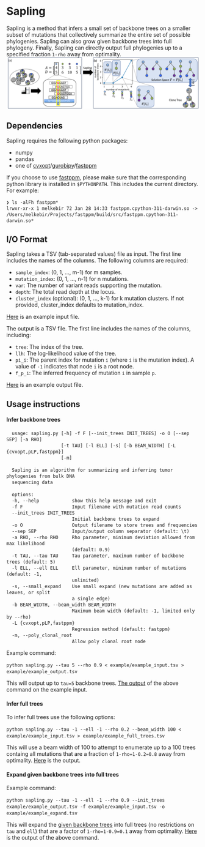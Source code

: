# Sapling

Sapling is a method that infers a small set of backbone trees on a smaller subset of mutations that collectively summarize the entire set of possible phylogenies.
Sapling can also grow given backbone trees into full phylogeny. Finally, Sapling can directly output full phylogenies up to a specified fraction `1-rho` away from optimality.
![fig1](Figure1.png)

## Dependencies

Sapling requires the following python packages:
* numpy
* pandas
* one of [cvxopt](https://cvxopt.org)/[gurobipy](https://pypi.org/project/gurobipy/)/[fastppm](https://github.com/elkebir-group/fastppm)

If you choose to use [fastppm](https://github.com/elkebir-group/fastppm), please make sure that the corresponding python library is installed in `$PYTHONPATH`. This includes the current directory. For example:

```
❯ ls -alFh fastppm*
lrwxr-xr-x 1 melkebir 72 Jan 28 14:33 fastppm.cpython-311-darwin.so -> /Users/melkebir/Projects/fastppm/build/src/fastppm.cpython-311-darwin.so*
```


## I/O Format

Sapling takes a TSV (tab-separated values) file as input.
The first line includes the names of the columns. The following columns are required:

- `sample_index`: (0, 1, ..., m-1) for m samples.
- `mutation_index`: (0, 1, ..., n-1) for n mutations.
- `var`: The number of variant reads supporting the mutation.
- `depth`: The total read depth at the locus.
- `cluster_index` (optional): (0, 1, ..., k-1) for k mutation clusters. If not provided, cluster_index defaults to mutation_index.

[Here](example/example_input.tsv) is an example input file. 

The output is a TSV file.
The first line includes the names of the columns, including:

- `tree`: The index of the tree.
- `llh`: The log-likelihood value of the tree.
- `pi_i`: The parent index for mutation `i` (where `i` is the mutation index). A value of `-1` indicates that node `i` is a root node.
- `f_p_i`: The inferred frequency of mutation `i` in sample `p`.

[Here](example/example_output.tsv) is an example output file. 

## Usage instructions

#### Infer backbone trees

      usage: sapling.py [-h] -f F [--init_trees INIT_TREES] -o O [--sep SEP] [-a RHO]
                        [-t TAU] [-l ELL] [-s] [-b BEAM_WIDTH] [-L {cvxopt,pLP,fastppm}]
                        [-m]

      Sapling is an algorithm for summarizing and inferring tumor phylogenies from bulk DNA
      sequencing data

      options:
      -h, --help            show this help message and exit
      -f F                  Input filename with mutation read counts
      --init_trees INIT_TREES
                            Initial backbone trees to expand
      -o O                  Output filename to store trees and frequencies
      --sep SEP             Input/output column separator (default: \t)
      -a RHO, --rho RHO     Rho parameter, minimum deviation allowed from max likelihood
                            (default: 0.9)
      -t TAU, --tau TAU     Tau parameter, maximum number of backbone trees (default: 5)
      -l ELL, --ell ELL     Ell parameter, minimum number of mutations (default: -1,
                            unlimited)
      -s, --small_expand    Use small expand (new mutations are added as leaves, or split
                            a single edge)
      -b BEAM_WIDTH, --beam_width BEAM_WIDTH
                            Maximum beam width (default: -1, limited only by --rho)
      -L {cvxopt,pLP,fastppm}
                            Regression method (default: fastppm)
      -m, --poly_clonal_root
                            Allow poly clonal root node

Example command:

`python sapling.py --tau 5 --rho 0.9 < example/example_input.tsv > example/example_output.tsv`

This will output up to `tau=5` backbone trees. [The output](example/example_output.tsv) of the above command on the example input.

#### Infer full trees

To infer full trees use the following options:

`python sapling.py --tau -1 --ell -1 --rho 0.2 --beam_width 100 < example/example_input.tsv > example/example_full_trees.tsv`

This will use a beam width of 100 to attempt to enumerate up to a 100 trees containg all mutations that are a fraction of `1-rho=1-0.2=0.8` away from optimality. [Here](example/example_full_trees) is the output.

#### Expand given backbone trees into full trees

Example command:

`python sapling.py --tau -1 --ell -1 --rho 0.9 --init_trees example/example_output.tsv -f example/example_input.tsv -o example/example_expand.tsv`

This will expand the [given backbone trees](example/example_output.tsv) into full trees (no restrictions on `tau` and `ell`) that are a factor of `1-rho=1-0.9=0.1` away from optimality. [Here](example/example_expand.tsv) is the output of the above command.
